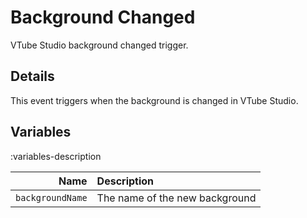# Background Changed
VTube Studio background changed trigger.

## Details
This event triggers when the background is changed in VTube Studio.

## Variables
:variables-description

Name | Description
----:|:------------
`backgroundName` | The name of the new background
